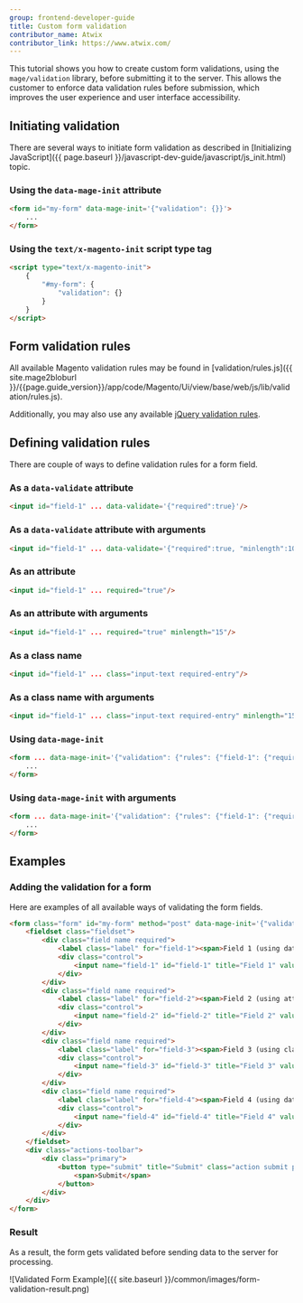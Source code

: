 ```yaml
---
group: frontend-developer-guide
title: Custom form validation
contributor_name: Atwix
contributor_link: https://www.atwix.com/
---
```


This tutorial shows you how to create custom form validations, using the `mage/validation` library, before submitting it to the server.
This allows the customer to enforce data validation rules before submission, which improves the user experience and user interface accessibility.

## Initiating validation

There are several ways to initiate form validation as described in [Initializing JavaScript]({{ page.baseurl }}/javascript-dev-guide/javascript/js_init.html) topic.

### Using the `data-mage-init` attribute

```html
<form id="my-form" data-mage-init='{"validation": {}}'>
    ...
</form>
```

### Using the `text/x-magento-init` script type tag

```html
<script type="text/x-magento-init">
    {
        "#my-form": {
            "validation": {}
        }
    }
</script>
```

## Form validation rules

All available Magento validation rules may be found in [validation/rules.js]({{ site.mage2bloburl }}/{{page.guide_version}}/app/code/Magento/Ui/view/base/web/js/lib/validation/rules.js).

Additionally, you may also use any available [jQuery validation rules](https://jqueryvalidation.org/documentation/#link-list-of-built-in-validation-methods).

## Defining validation rules

There are couple of ways to define validation rules for a form field.

### As a `data-validate` attribute

```html
<input id="field-1" ... data-validate='{"required":true}'/>
```

### As a `data-validate` attribute with arguments

```html
<input id="field-1" ... data-validate='{"required":true, "minlength":10}'/>
```

### As an attribute

```html
<input id="field-1" ... required="true"/>
```

### As an attribute with arguments

```html
<input id="field-1" ... required="true" minlength="15"/>
```

### As a class name

```html
<input id="field-1" ... class="input-text required-entry"/>
```

### As a class name with arguments

```html
<input id="field-1" ... class="input-text required-entry" minlength="15"/>
```

### Using `data-mage-init`

```html
<form ... data-mage-init='{"validation": {"rules": {"field-1": {"required":true}}}}'>
    ...
</form>
```
### Using `data-mage-init` with arguments

```html
<form ... data-mage-init='{"validation": {"rules": {"field-1": {"required":true, "minlength":20}}}}'>
    ...
</form>
```

## Examples

### Adding the validation for a form

Here are examples of all available ways of validating the form fields.

```html
<form class="form" id="my-form" method="post" data-mage-init='{"validation":{"rules": {"field-4": {"required":true}}}}'>
    <fieldset class="fieldset">
        <div class="field name required">
            <label class="label" for="field-1"><span>Field 1 (using data-validate)</span></label>
            <div class="control">
                <input name="field-1" id="field-1" title="Field 1" value=""  class="input-text" type="text" data-validate='{"required":true, "url": true}'/>
            </div>
        </div>
        <div class="field name required">
            <label class="label" for="field-2"><span>Field 2 (using attribute)</span></label>
            <div class="control">
                <input name="field-2" id="field-2" title="Field 2" value="" class="input-text" type="text" required="true"/>
            </div>
        </div>
        <div class="field name required">
            <label class="label" for="field-3"><span>Field 3 (using classname)</span></label>
            <div class="control">
                <input name="field-3" id="field-3" title="Field 3" value="" type="text" class="input-text required-entry"/>
            </div>
        </div>
        <div class="field name required">
            <label class="label" for="field-4"><span>Field 4 (using data-mage-init)</span></label>
            <div class="control">
                <input name="field-4" id="field-4" title="Field 4" value="" class="input-text" type="text"/>
            </div>
        </div>
    </fieldset>
    <div class="actions-toolbar">
        <div class="primary">
            <button type="submit" title="Submit" class="action submit primary">
                <span>Submit</span>
            </button>
        </div>
    </div>
</form>
```

### Result

As a result, the form gets validated before sending data to the server for processing.

![Validated Form Example]({{ site.baseurl }}/common/images/form-validation-result.png)
